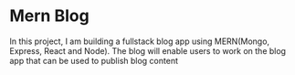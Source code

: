 # Mern Blog

In this project, I am building a fullstack blog app using MERN(Mongo, Express, React and Node). The blog will enable users to work on the blog app that can be used to publish blog content
